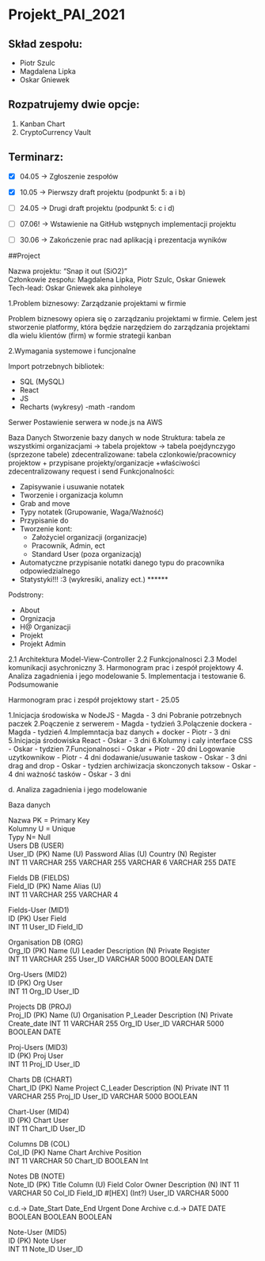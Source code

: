 # Projekt_PAI_2021

## Skład zespołu:
- Piotr Szulc
- Magdalena Lipka
- Oskar Gniewek

## Rozpatrujemy dwie opcje:

1. Kanban Chart
2. CryptoCurrency Vault

## Terminarz:
- [x] 04.05 -> Zgłoszenie zespołów 
- [x] 10.05 -> Pierwszy draft projektu (podpunkt 5: a i b) 
- [ ] 24.05 -> Drugi draft projektu (podpunkt 5: c i d) 
- [ ] 07.06! -> Wstawienie na GitHub wstępnych implementacji projektu 
- [ ] 30.06 -> Zakończenie prac nad aplikacją i prezentacja wyników


##Project

Nazwa projektu: “Snap it out (SiO2)” <br>
Członkowie zespołu: Magdalena Lipka, Piotr Szulc, Oskar Gniewek <br>
Tech-lead: Oskar Gniewek aka pinholeye <br>

1.Problem biznesowy: Zarządzanie projektami w firmie

Problem biznesowy opiera się o zarządzaniu projektami w firmie. Celem jest stworzenie platformy, która będzie narzędziem do zarządzania projektami dla wielu klientów (firm) w formie strategii kanban

2.Wymagania systemowe i funcjonalne

Import potrzebnych bibliotek:
- SQL (MySQL)
- React 
- JS
- Recharts (wykresy)
-math
-random

Serwer
Postawienie serwera w node.js na AWS

Baza Danych
Stworzenie bazy danych w node
Struktura:
tabela ze wszystkimi organizacjami -> tabela projektow -> tabela poejdynczygo (sprzezone tabele)
zdecentralizowane:
tabela czlonkowie/pracownicy projektow + przypisane projekty/organizacje +właściwości
zdecentralizowany request i send
Funkcjonalności:
- Zapisywanie i usuwanie notatek
- Tworzenie i organizacja kolumn
- Grab and move
- Typy notatek (Grupowanie, Waga/Ważność)
- Przypisanie do 
- Tworzenie kont:
	- Założyciel organizacji (organizacje)
	- Pracownik, Admin, ect
	- Standard User (poza organizacją)
- Automatyczne przypisanie notatki danego typu do pracownika odpowiedzialnego
- Statystyki!!! :3 (wykresiki, analizy ect.) ******

Podstrony:
- About
- Orgnizacja
- H@ Organizacji
- Projekt
- Projekt Admin

2.1 Architektura Model-View-Controller
2.2 Funkcjonalnosci
2.3 Model komunikacji asychroniczny
3. Harmonogram prac i zespół projektowy
4. Analiza zagadnienia i jego modelowanie
5. Implementacja i testowanie
6. Podsumowanie



 Harmonogram prac i zespół projektowy start - 25.05

1.Inicjacja środowiska w NodeJS - Magda - 3 dni
	Pobranie potrzebnych paczek
2.Poączenie z serwerem - Magda - tydzień
3.Polączenie dockera - Magda - tydzień
4.Implemntacja baz danych + docker - Piotr - 3 dni
5.Inicjacja środowiska React - Oskar - 3 dni
6.Kolumny i caly interface CSS - Oskar - tydzien 
7.Funcjonalnosci - Oskar + Piotr - 20 dni
	Logowanie uzytkownikow - Piotr - 4 dni
	dodawanie/usuwanie taskow - Oskar - 3 dni
	drag and drop - Oskar - tydzien
	archiwizacja skonczonych taksow - Oskar - 4 dni
	ważność tasków - Oskar - 3 dni

d. Analiza zagadnienia i jego modelowanie

Baza danych

Nazwa	PK =	Primary Key				
Kolumny	U =	Unique				
Typy	N=	Null				
Users DB (USER)						
User_ID (PK)	Name (U)	Password	Alias (U)	Country (N)	Register	
INT 11	VARCHAR 255	VARCHAR 255	VARCHAR 6	VARCHAR 255	DATE	
						
Fields DB (FIELDS)						
Field_ID (PK)	Name	Alias (U)				
INT 11	VARCHAR 255	VARCHAR 4				
						
Fields-User (MID1)						
ID (PK)	User	Field				
INT 11	User_ID	Field_ID				
						
Organisation DB (ORG)						
Org_ID (PK)	Name (U)	Leader	Description (N)	Private	Register	
INT 11	VARCHAR 255	User_ID	VARCHAR 5000	BOOLEAN	DATE	
						
Org-Users (MID2)						
ID (PK)	Org	User				
INT 11	Org_ID	User_ID				
						
Projects DB (PROJ)						
Proj_ID (PK)	Name (U)	Organisation	P_Leader	Description (N)	Private	Create_date
INT 11	VARCHAR 255	Org_ID	User_ID	VARCHAR 5000	BOOLEAN	DATE
						
Proj-Users (MID3)						
ID (PK)	Proj	User				
INT 11	Proj_ID	User_ID				
						
Charts DB (CHART)						
Chart_ID (PK)	Name	Project	C_Leader	Description (N)	Private	
INT 11	VARCHAR 255	Proj_ID	User_ID	VARCHAR 5000	BOOLEAN	
						
Chart-User (MID4)						
ID (PK)	Chart	User				
INT 11	Chart_ID	User_ID				
						
Columns DB (COL)						
Col_ID (PK)	Name	Chart	Archive	Position		
INT 11	VARCHAR 50	Chart_ID	BOOLEAN	Int		
						
Notes DB (NOTE)						
Note_ID (PK)	Title	Column (U)	Field	Color	Owner	Description (N)
INT 11	VARCHAR 50	Col_ID	Field_ID	#[HEX] (Int?)	User_ID	VARCHAR 5000
						
c.d.->	Date_Start	Date_End	Urgent	Done	Archive	
c.d.->	DATE	DATE	BOOLEAN	BOOLEAN	BOOLEAN	
						
						
Note-User (MID5)						
ID (PK)	Note	User				
INT 11	Note_ID	User_ID	


